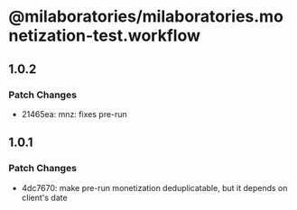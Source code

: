 # @milaboratories/milaboratories.monetization-test.workflow

## 1.0.2

### Patch Changes

- 21465ea: mnz: fixes pre-run

## 1.0.1

### Patch Changes

- 4dc7670: make pre-run monetization deduplicatable, but it depends on client's date
